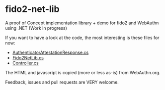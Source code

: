 # fido2-net-lib
A proof of Concept implementation library + demo for fido2 and WebAuthn using .NET (Work in progress)


If you want to have a look at the code, the most interesting is these files for now:

* [AuthenticatorAttestationResponse.cs](https://github.com/abergs/fido2-net-lib/blob/master/fido2-net-lib/AuthenticatorAttestationResponse.cs)
* [Fido2NetLib.cs](https://github.com/abergs/fido2-net-lib/blob/master/fido2-net-lib/Fido2NetLib.cs)
* [Controller.cs](https://github.com/abergs/fido2-net-lib/blob/master/Fido2Demo/Controller.cs)

The HTML and javascript is copied (more or less as-is) from WebAuthn.org.

Feedback, issues and pull requests are VERY welcome.